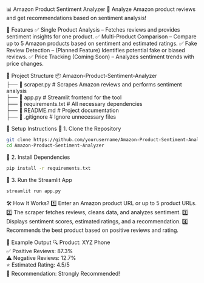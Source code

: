 📊 Amazon Product Sentiment Analyzer
🚀 Analyze Amazon product reviews and get recommendations based on sentiment analysis!

🔹 Features
✅ Single Product Analysis – Fetches reviews and provides sentiment insights for one product.
✅ Multi-Product Comparison – Compare up to 5 Amazon products based on sentiment and estimated ratings.
✅ Fake Review Detection – (Planned Feature) Identifies potential fake or biased reviews.
✅ Price Tracking (Coming Soon) – Analyzes sentiment trends with price changes.


📂 Project Structure
📦 Amazon-Product-Sentiment-Analyzer  
 ├── 📜 scraper.py           # Scrapes Amazon reviews and performs sentiment analysis  
 ├── 📜 app.py               # Streamlit frontend for the tool  
 ├── 📜 requirements.txt     # All necessary dependencies  
 ├── 📜 README.md            # Project documentation  
 ├── 📜 .gitignore           # Ignore unnecessary files  


🚀 Setup Instructions
🔹 1. Clone the Repository
```bash
git clone https://github.com/yourusername/Amazon-Product-Sentiment-Analyzer.git
cd Amazon-Product-Sentiment-Analyzer
```
🔹 2. Install Dependencies
```bash
pip install -r requirements.txt
```
🔹 3. Run the Streamlit App
```bash
streamlit run app.py
```
🛠 How It Works?
1️⃣ Enter an Amazon product URL or up to 5 product URLs.
2️⃣ The scraper fetches reviews, cleans data, and analyzes sentiment.
3️⃣ Displays sentiment scores, estimated ratings, and a recommendation.
4️⃣ Recommends the best product based on positive reviews and rating.

📌 Example Output
🔍 Product: XYZ Phone  
✅ Positive Reviews: 87.3%  
⚠️ Negative Reviews: 12.7%  
⭐ Estimated Rating: 4.5/5  
🛒 Recommendation: Strongly Recommended!  
